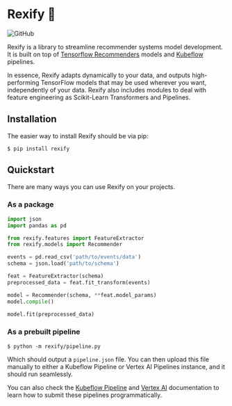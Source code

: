 # Rexify :t-rex:

![GitHub](https://img.shields.io/github/license/joseprsm/rexify)

Rexify is a library to streamline recommender systems model development. It is built on
top of [Tensorflow Recommenders](https://github.com/tensorflow/recommenders) models and 
[Kubeflow](https://github.com/kubeflow/pipelines) pipelines.

In essence, Rexify adapts dynamically to your data, and outputs high-performing TensorFlow
models that may be used wherever you want, independently of your data. Rexify also includes modules to deal with feature engineering as Scikit-Learn Transformers 
and Pipelines.  


## Installation

The easier way to install Rexify should be via pip:

```shell
$ pip install rexify
```

## Quickstart

There are many ways you can use Rexify on your projects.

### As a package

````python
import json
import pandas as pd

from rexify.features import FeatureExtractor 
from rexify.models import Recommender

events = pd.read_csv('path/to/events/data')
schema = json.load('path/to/schema')

feat = FeatureExtractor(schema)
preprocessed_data = feat.fit_transform(events)

model = Recommender(schema, **feat.model_params)
model.compile()

model.fit(preprocessed_data)
````

### As a prebuilt pipeline

```shell
$ python -m rexify/pipeline.py
```

Which should output a `pipeline.json` file. You can then upload this file manually to 
either a Kubeflow Pipeline or Vertex AI Pipelines instance, and it should run seamlessly. 

You can also check the [Kubeflow Pipeline](https://kubeflow-pipelines.readthedocs.io/en/latest/source/kfp.client.html#kfp.Client.create_run_from_pipeline_package)
and [Vertex AI](https://cloud.google.com/vertex-ai/docs/pipelines/run-pipeline#create_a_pipeline_run) 
documentation to learn how to submit these pipelines programmatically.  